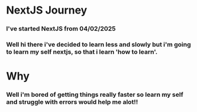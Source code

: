 # NextJS Journey
### I've started NextJS from 04/02/2025
### Well hi there i've decided to learn less and slowly but i'm going to learn my self nextjs, so that i learn 'how to learn'.

# Why
### Well i'm bored of getting things really faster so learn my self and struggle with errors would help me alot!!
